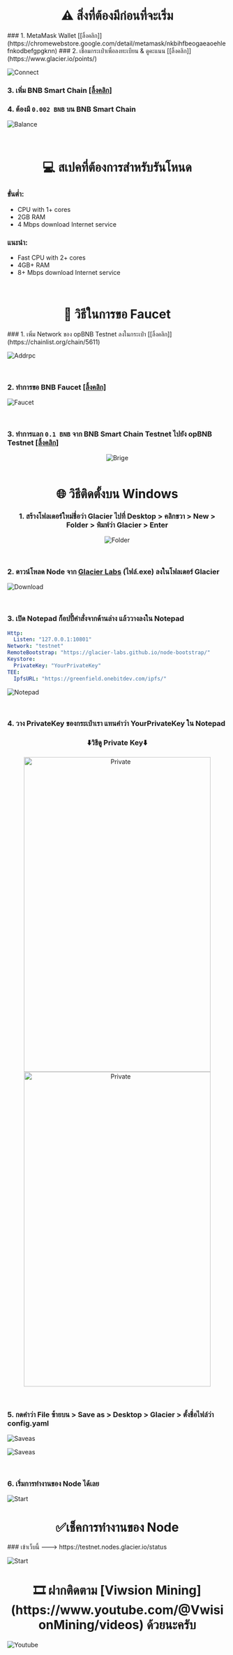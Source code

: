 <h1 align="center">⚠️ สิ่งที่ต้องมีก่อนที่จะเริ่ม</h1>
### 1. MetaMask Wallet [[ลิ้งคลิก]](https://chromewebstore.google.com/detail/metamask/nkbihfbeogaeaoehlefnkodbefgpgknn)
### 2. เชื่อมกระเป๋าเพื่อลงทะเบียน & ดูคะแนน [[ลิ้งคลิก]](https://www.glacier.io/points/)

![Connect](./Connet.png)

### 3. เพิ่ม BNB Smart Chain [[ลิ้งคลิก]](https://chainlist.org/chain/56)
### 4. ต้องมี `0.002 BNB` บน BNB Smart Chain

![Balance](./22.png)

‎ 
<h1 align="center">💻 สเปคที่ต้องการสำหรับรันโหนด</h1>

### ขั่นต่ำ:
  - CPU with 1+ cores
  - 2GB RAM
  - 4 Mbps download Internet service
### แนะนำ:
  - Fast CPU with 2+ cores
  - 4GB+ RAM
  - 8+ Mbps download Internet service

‎ 
<h1 align="center">💸 วิธีในการขอ Faucet</h1>
### 1. เพิ่ม Network ของ opBNB Testnet ลงในกระเป๋า [[ลิ้งคลิก]](https://chainlist.org/chain/5611)

![Addrpc](./88.png)

‎ 
### 2. ทำการขอ BNB Faucet [[ลิ้งคลิก]](https://www.bnbchain.org/en/testnet-faucet)

![Faucet](./111.png)

‎ 
### 3. ทำการแลก `0.1 BNB` จาก BNB Smart Chain Testnet ไปยัง opBNB Testnet [[ลิ้งคลิก]](https://opbnb-testnet-bridge.bnbchain.org/deposit)

<div align="center">
<img src="./222.png" alt="Brige">
</div>
‎
<h1 align="center">🌐 วิธีติดตั้งบน Windows</h1>
<h3 align="center">1. สร้างโฟลเดอร์ใหม่ชื่อว่า Glacier ไปที่ Desktop > คลิกขวา > New > Folder > พิมพ์ว่า Glacier > Enter</h3>

<div align="center">
<img src="./33.png" alt="Folder">
</div>

‎ 
### 2. ดาวน์โหลด Node จาก [Glacier Labs](https://github.com/Glacier-Labs/node-bootstrap/releases) (ไฟล์.exe) ลงในโฟลเดอร์ Glacier

![Download](./44.png)

‎ 
### 3. เปิด Notepad ก็อปปี้คำสั่งจากด้านล่าง แล้ววางลงใน Notepad

```yaml
Http:
  Listen: "127.0.0.1:10801"
Network: "testnet"
RemoteBootstrap: "https://glacier-labs.github.io/node-bootstrap/"
Keystore:
  PrivateKey: "YourPrivateKey"
TEE:
  IpfsURL: "https://greenfield.onebitdev.com/ipfs/"
```

![Notepad](./4444.png)

‎ 
### 4. วาง PrivateKey ของกระเป๋าเรา แทนคำว่า YourPrivateKey ใน Notepad
<div align="center">
    <h3>⬇️วิธีดู Private Key⬇️</h3>
</div>

<div align="center">
    <img src="./1.gif" alt="Private" width="428" height="720">
    <img src="./2.gif" alt="Private" width="428" height="720">
</div>

‎ 
### 5. กดคำว่า File ซ้ายบน > Save as > Desktop > Glacier > ตั้งชื่อไฟล์ว่า config.yaml

![Saveas](./55.png)

![Saveas](./66.png)

‎ 
### 6. เริ่มการทำงานของ Node ได้เลย

![Start](./77.png)

<h1 align="center">✅เช็คการทำงานของ Node</h1>
### เข้าเว็บนี้ ---> https://testnet.nodes.glacier.io/status

![Start](./99.png)

<h1 align="center">🎞️ ฝากติดตาม [Viwsion Mining](https://www.youtube.com/@VwisionMining/videos) ด้วยนะครับ</h1>

![Youtube](./Vwision.png)